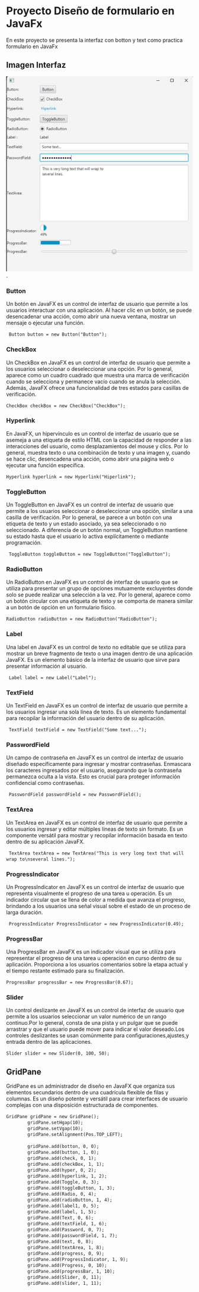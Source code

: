 # Proyecto Diseño de formulario en JavaFx
En este proyecto se presenta la interfaz con botton y text como practica formulario en JavaFx
## Imagen Interfaz
![Captura de Pantalla de la Aplicación](InterfazButton1.png).
### Button
Un botón en JavaFX es un control de interfaz de usuario que permite a los usuarios interactuar con una aplicación. Al hacer clic en un botón, se puede desencadenar una acción, como abrir una nueva ventana, mostrar un mensaje o ejecutar una función.

     Button button = new Button("Button");       
### CheckBox
Un CheckBox en JavaFX es un control de interfaz de usuario que permite a los usuarios seleccionar o deseleccionar una opción. Por lo general, aparece como un cuadro cuadrado que muestra una marca de verificación cuando se selecciona y permanece vacío cuando se anula la selección. Además, JavaFX ofrece una funcionalidad de tres estados para casillas de verificación.

    CheckBox checkBox = new CheckBox("CheckBox");
### Hyperlink
En JavaFX, un hipervínculo es un control de interfaz de usuario que se asemeja a una etiqueta de estilo HTML con la capacidad de responder a las interacciones del usuario, como desplazamientos del mouse y clics. Por lo general, muestra texto o una combinación de texto y una imagen y, cuando se hace clic, desencadena una acción, como abrir una página web o ejecutar una función específica.

    Hyperlink hyperlink = new Hyperlink("Hiperlink");
### ToggleButton
Un ToggleButton en JavaFX es un control de interfaz de usuario que permite a los usuarios seleccionar o deseleccionar una opción, similar a una casilla de verificación. Por lo general, se parece a un botón con una etiqueta de texto y un estado asociado, ya sea seleccionado o no seleccionado. A diferencia de un botón normal, un ToggleButton mantiene su estado hasta que el usuario lo activa explícitamente o mediante programación.

     ToggleButton toggleButton = new ToggleButton("ToggleButton");
### RadioButton

Un RadioButton en JavaFX es un control de interfaz de usuario que se utiliza para presentar un grupo de opciones mutuamente excluyentes donde solo se puede realizar una selección a la vez. Por lo general, aparece como un botón circular con una etiqueta de texto y se comporta de manera similar a un botón de opción en un formulario físico.

    RadioButton radioButton = new RadioButton("RadioButton"); 
### Label
Una label en JavaFX es un control de texto no editable que se utiliza para mostrar un breve fragmento de texto o una imagen dentro de una aplicación JavaFX. Es un elemento básico de la interfaz de usuario que sirve para presentar información al usuario.

     Label label = new Label("Label");
### TextField
Un TextField en JavaFX es un control de interfaz de usuario que permite a los usuarios ingresar una sola línea de texto. Es un elemento fundamental para recopilar la información del usuario dentro de su aplicación.

     TextField textField = new TextField("Some text...");
### PasswordField
Un campo de contraseña en JavaFX es un control de interfaz de usuario diseñado específicamente para ingresar y mostrar contraseñas. Enmascara los caracteres ingresados ​​por el usuario, asegurando que la contraseña permanezca oculta a la vista. Esto es crucial para proteger información confidencial como contraseñas.

     PasswordField passwordField = new PasswordField();
### TextArea
Un TextArea en JavaFX es un control de interfaz de usuario que permite a los usuarios ingresar y editar múltiples líneas de texto sin formato. Es un componente versátil para mostrar y recopilar información basada en texto dentro de su aplicación JavaFX.

     TextArea textArea = new TextArea("This is very long text that will wrap to\nseveral lines.");
### ProgressIndicator
Un ProgressIndicator en JavaFX es un control de interfaz de usuario que representa visualmente el progreso de una tarea u operación. Es un indicador circular que se llena de color a medida que avanza el progreso, brindando a los usuarios una señal visual sobre el estado de un proceso de larga duración.

     ProgressIndicator ProgressIndicator = new ProgressIndicator(0.49);
### ProgressBar
Una ProgressBar en JavaFX es un indicador visual que se utiliza para representar el progreso de una tarea u operación en curso dentro de su aplicación. Proporciona a los usuarios comentarios sobre la etapa actual y el tiempo restante estimado para su finalización.

    ProgressBar progressBar = new ProgressBar(0.67); 
### Slider
Un control deslizante en JavaFX es un control de interfaz de usuario que permite a los usuarios seleccionar un valor numérico de un rango continuo.Por lo general, consta de una pista y un pulgar que se puede arrastrar y que el usuario puede mover para indicar el valor deseado.Los controles deslizantes se usan comúnmente para configuraciones,ajustes,y entrada dentro de las aplicaciones.

    Slider slider = new Slider(0, 100, 50);
## GridPane
GridPane es un administrador de diseño en JavaFX que organiza sus elementos secundarios dentro de una cuadrícula flexible de filas y columnas. Es un diseño potente y versátil para crear interfaces de usuario complejas con una disposición estructurada de componentes.

    GridPane gridPane = new GridPane();
	        gridPane.setHgap(10);
	        gridPane.setVgap(10);
	        gridPane.setAlignment(Pos.TOP_LEFT);

	        gridPane.add(botton, 0, 0);
	        gridPane.add(button, 1, 0);
	        gridPane.add(check, 0, 1);
	        gridPane.add(checkBox, 1, 1);
	        gridPane.add(hyper, 0, 2);
	        gridPane.add(hyperlink, 1, 2);
	        gridPane.add(Toggle, 0, 3);
	        gridPane.add(toggleButton, 1, 3);
	        gridPane.add(Radio, 0, 4);
	        gridPane.add(radioButton, 1, 4);
	        gridPane.add(label1, 0, 5);
	        gridPane.add(label, 1, 5);
	        gridPane.add(Text, 0, 6);
	        gridPane.add(textField, 1, 6);
	        gridPane.add(Password, 0, 7);
	        gridPane.add(passwordField, 1, 7);
	        gridPane.add(text, 0, 8);
	        gridPane.add(textArea, 1, 8);
	        gridPane.add(progress, 0, 9);
	        gridPane.add(ProgressIndicator, 1, 9);
	        gridPane.add(Progress, 0, 10);
	        gridPane.add(progressBar, 1, 10);
	        gridPane.add(Slider, 0, 11);
	        gridPane.add(slider, 1, 11);
